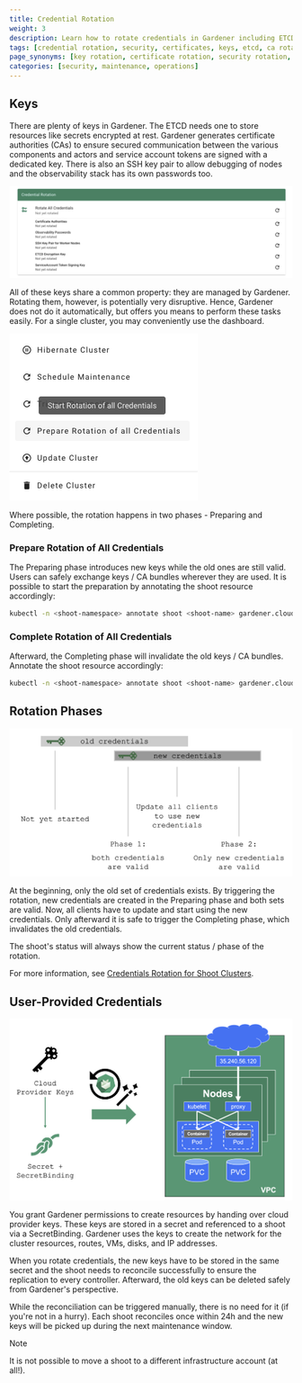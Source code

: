 ```yaml
---
title: Credential Rotation
weight: 3
description: Learn how to rotate credentials in Gardener including ETCD keys, certificate authorities, service account tokens, and user-provided cloud provider credentials.
tags: [credential rotation, security, certificates, keys, etcd, ca rotation, service accounts, ssh keys]
page_synonyms: [key rotation, certificate rotation, security rotation, credential management, key management]
categories: [security, maintenance, operations]
---
```


## Keys

There are plenty of keys in Gardener.
The ETCD needs one to store resources like secrets encrypted at rest.
Gardener generates certificate authorities (CAs) to ensure secured communication between the various components and actors and service account tokens are signed with a dedicated key.
There is also an SSH key pair to allow debugging of nodes and the observability stack has its own passwords too.

![keys](./images/keys.png)

All of these keys share a common property: they are managed by Gardener.
Rotating them, however, is potentially very disruptive.
Hence, Gardener does not do it automatically, but offers you means to perform these tasks easily.
For a single cluster, you may conveniently use the dashboard.

![Prepare the rotation of all credentials from the Gardener dashboard](./images/prepare-rotation-of-all-credentials.png)

Where possible, the rotation happens in two phases - Preparing and Completing.

### Prepare Rotation of All Credentials

The Preparing phase introduces new keys while the old ones are still valid.
Users can safely exchange keys / CA bundles wherever they are used.
It is possible to start the preparation by annotating the shoot resource accordingly:

```bash
kubectl -n <shoot-namespace> annotate shoot <shoot-name> gardener.cloud/operation=rotate-credentials-start
```

### Complete Rotation of All Credentials

Afterward, the Completing phase will invalidate the old keys / CA bundles.
Annotate the shoot resource accordingly:

```bash
kubectl -n <shoot-namespace> annotate shoot <shoot-name> gardener.cloud/operation=rotate-credentials-complete
```

## Rotation Phases

![rotation-phases](./images/rotation-phases.png)

At the beginning, only the old set of credentials exists.
By triggering the rotation, new credentials are created in the Preparing phase and both sets are valid.
Now, all clients have to update and start using the new credentials.
Only afterward it is safe to trigger the Completing phase, which invalidates the old credentials.

The shoot's status will always show the current status / phase of the rotation.

For more information, see [Credentials Rotation for Shoot Clusters](https://github.com/gardener/gardener/blob/master/docs/usage/shoot-operations/shoot_credentials_rotation.md).

## User-Provided Credentials

![user-provided-keys](./images/user-provided-keys.png)

You grant Gardener permissions to create resources by handing over cloud provider keys.
These keys are stored in a secret and referenced to a shoot via a SecretBinding.
Gardener uses the keys to create the network for the cluster resources, routes, VMs, disks, and IP addresses.

When you rotate credentials, the new keys have to be stored in the same secret and the shoot needs to reconcile successfully to ensure the replication to every controller.
Afterward, the old keys can be deleted safely from Gardener's perspective.

While the reconciliation can be triggered manually, there is no need for it (if you're not in a hurry).
Each shoot reconciles once within 24h and the new keys will be picked up during the next maintenance window.

> [!NOTE]
> It is not possible to move a shoot to a different infrastructure account (at all!).
